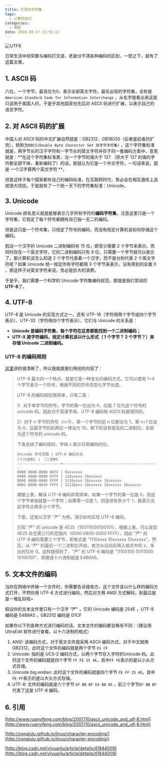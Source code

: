 ```yaml
---
title: 万恶的字符集
tags:
  - 计算机知识
categories:
  - 编程
date: 2016-09-27 21:55:11
---
```


![UTF8](http://od3b21nvv.bkt.clouddn.com/utf8.png)

日常生活中经常要与编码打交道，老是分不清各种编码的区别，一怒之下，就有了这篇文章。

<!-- more -->



## 1. ASCII 码

八位，一个字节，最高位为0，表示全部英文字符。最先出现的字符集，全称是 `American Standard Code for Information Interchange` ，从名字就看出来这是只适用于美国人的，于是乎其他国家也先后对 ASCII 码进行扩展，以表示自己的语言字符。



## 2. 对 ASCII 码的扩展

中国人对 ASCII 码的中文扩展自然就是：GB2312、GB18030（后者是前者的扩充），统称为`DBCS(Double Byte Charecter Set 双字节字符集)` ，这个字符集标准就是，两字节长的汉子字符和一字节长的英文字符并存于同一套编码方案中，意思就是：**在这个字符集标准里，当一个字节的值大于 127 （把大于 127 的值的字符都全部干掉，重新编码了）的话，那就认为它是一个中文字符，一句话来说，就是 一个汉字算两个英文字符 **。

但是这样子每个国家都有自己的编码标准，在互联网时代，势必会在相互通信上造成很大烦扰。于是就有了一个统一天下的字符集标准：Unicode。



## 3. Unicode

Unicode 顾名思义就是能够表示几乎所有字符的**编码字符集**，注意这里只是一个字符集，它规定了每个符号都拥有自己独一无二的编码。

但是这只是一个符号集，只规定了符号的编码，而没有规定计算机该如何存储这个编码。

假设一个汉字的 Unicode 二进制编码有 15 位，即至少需要 2 个字节来表示。而同时存在一个英文字符，它的二进制编码只有 8 位，只需要一个字节就可以表示了。那计算机该怎么知道 2 个字节代表着一个汉字，而不是分别代表 2 个英文字符呢？如果 Unicode 统一规定所有字符都用 3 个字节来表示，没有用到的全置 0 ，那这样子对英文字符来说，势必是巨大的浪费。

于是乎，我们需要一个科学的 Unicode 字符集编码规范，那就是我们常说的 **UTF-8**了。



## 4. UTF-8

UTF-8 是 Unicode 的实现方式之一，还有 UTF-16（字符用两个字节或四个字节表示）、UTF-32（字符用四个字节表示），它们与 Unicode 的关系是：

- **Unicode 是编码字符集，每个字符在这里都能找到一个二进制编码；**
- **UTF-X 是字符编码，规定计算机该以什么形式（ 1 个字节？ 2 个字节？）来存储 Unicode 二进制编码。**

### UTF-8 的编码规则

[这里](http://www.ruanyifeng.com/blog/2007/10/ascii_unicode_and_utf-8.html)讲的很清晰了，所以我就直接引用他的内容了：

> UTF-8 最大的一个特点，就是它是一种变长的编码方式。它可以使用 1~4 个字节表示一个符号，根据不同的符号而变化字节长度。
>
> UTF-8 的编码规则很简单，只有二条：
>
> 1）对于单字节的符号，字节的第一位设为 0，后面 7 位为这个符号的 unicode 码。因此对于英语字母，UTF-8 编码和 ASCII 码是相同的。
>
> 2）对于 n 字节的符号（n>1），第一个字节的前 n 位都设为 1，第 n+1 位设为 0，后面字节的前两位一律设为 10。剩下的没有提及的二进制位，全部为这个符号的 unicode 码。
>
> 下表总结了编码规则，字母 x 表示可用编码的位。
>
> ```
> Unicode 符号范围 | UTF-8 编码方式
> (十六进制) | （二进制）
> --------------------+---------------------------------------------
> 0000 0000-0000 007F | 0xxxxxxx
> 0000 0080-0000 07FF | 110xxxxx 10xxxxxx
> 0000 0800-0000 FFFF | 1110xxxx 10xxxxxx 10xxxxxx
> 0001 0000-0010 FFFF | 11110xxx 10xxxxxx 10xxxxxx 10xxxxxx
> ```
>
> 跟据上表，解读 UTF-8 编码非常简单。如果一个字节的第一位是 0，则这个字节单独就是一个字符；如果第一位是 1，则连续有多少个 1，就表示当前字符占用多少个字节。
>
> 下面，还是以汉字 "严" 为例，演示如何实现 UTF-8 编码。
>
> 已知 "严" 的 unicode 是 4E25（100111000100101），根据上表，可以发现 4E25 处在第三行的范围内（0000 0800-0000 FFFF），因此 "严" 的 UTF-8 编码需要三个字节，即格式是 "1110xxxx 10xxxxxx 10xxxxxx"。然后，从 "严" 的最后一个二进制位开始，依次从后向前填入格式中的 x，多出的位补 0。这样就得到了，"严" 的 UTF-8 编码是 "11100100 10111000 10100101"，转换成十六进制就是 E4B8A5。



## 5. 文本文件的编码

当你在网络中传输一个文件时，你需要告诉接收方，这个文件该以什么样的编码方式打开，不然你用 UTF-8 方式进行编码，然后对方用 ANSI 方式解码，到最后就是一堆乱码啦~

假设你的文本文件里只有一个汉字 “严” ，它的 Unicode 编码是 254E ，UTF-8 编码是 E4B8A5 ，GB2312 编码是 D1CF

如果你以下列各种方式进行编码的话，文本文件的编码都会略有不同：（建议用 UltraEdit 软件进行查看，以十六进制的格式）

1. ANSI: 该编码方式，对于英文文件就采用 ASCII 编码方式，对于中文就用 GB2312。此时这个文件的编码就是两个字节 `D1 CF`
2. Unicode: 指的是 UCS-2 编码方式，以两个字节存入字符的Unicode 码。此时这个文件的编码就是四个字节 `FF FE 25 4E`，其中`FF FE`表示的是以小头方式存储。
3. Unicode big endian: 此时这个文件的编码就是四个字节 `FE FF 25 4E`，其中`FE FF`表示的是以大头方式存储。
4. UTF-8: 文件的编码就是六个字节 `EF BB BF E4 B8 A5` ，前三个字节`EF BB BF`代表了这是 UTF-8 编码。



## 6. 引用

[http://www.ruanyifeng.com/blog/2007/10/ascii_unicode_and_utf-8.html](http://www.ruanyifeng.com/blog/2007/10/ascii_unicode_and_utf-8.html) 

[http://cenalulu.github.io/linux/character-encoding/](http://cenalulu.github.io/linux/character-encoding/)

[http://blog.csdn.net/ylyuanlu/article/details/41844009](http://blog.csdn.net/ylyuanlu/article/details/41844009)

